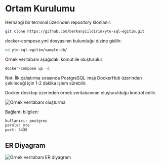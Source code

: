 # Ortam Kurulumu

Herhangi bir terminal üzerinden repository klonlanır:

```sh
git clone https://github.com/berkanyiildirim/yte-sql-egitim.git
```

docker-compose.yml dosyasının bulunduğu dizine gidilir:

```sh
cd yte-sql-egitim/sample-db/
```

Örnek veritabanı aşağıdaki komut ile oluşturulur:

```sh
docker-compose up -d
```

Not: İlk çalıştırma sırasında PostgreSQL imajı DockerHub üzerinden çekileceği için 1-2 dakika işlem sürebilir.

Docker desktop üzerinden örnek veritabanının oluşturulduğu kontrol edilir.

![Örnek veritabanı oluşturma](../img/img-1.jpeg "Veritabanı")

Bağlantı bilgileri:

```bash
kullanıcı: postgres
parola: yte
port: 5439
```

## ER Diyagram

![Örnek veritabanı ER diyagram](../img/img-2.png "ER diyagram")
